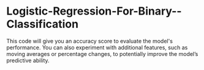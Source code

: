 # Logistic-Regression-For-Binary--Classification
This code will give you an accuracy score to evaluate the model's performance. You can also experiment with additional features, such as moving averages or percentage changes, to potentially improve the model’s predictive ability.
